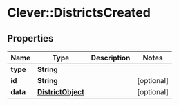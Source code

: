 # Clever::DistrictsCreated

## Properties
Name | Type | Description | Notes
------------ | ------------- | ------------- | -------------
**type** | **String** |  | 
**id** | **String** |  | [optional] 
**data** | [**DistrictObject**](DistrictObject.md) |  | [optional] 


